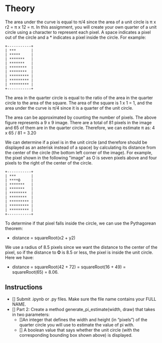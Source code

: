 # Theory
The area under the curve is equal to π/4 since the area of a unit circle is π x r2 = π x 12 = π. 
In this assignment, you will create your own quarter of a unit circle using a character to represent each pixel. 
A space indicates a pixel out of the circle and a * indicates a pixel inside the circle. For example:

```
+-----------+
| ***       |
| *****     |
| *******   |
| *******   |
| ********  |
| ********  |
| ********* |
| ********* |
| ********* |
+-----------+
```

The area in the quarter circle is equal to the ratio of the area in the quarter circle to the area of the square. 
The area of the square is 1 x 1 = 1, and the area under the curve is π/4 since it is a quarter of the unit circle.

The area can be approximated by counting the number of pixels. The above figure represents a 9 x 9 image. There are a
total of 81 pixels in the image and 65 of them are in the quarter circle. Therefore, we can estimate π as: 4 x 65 / 81 = 3.20

We can determine if a pixel is in the unit circle (and therefore should be displayed as an asterisk instead of a space) by 
calculating its distance from the center of the circle (the bottom left corner of the image). For example, the pixel shown 
in the following "image" as O is seven pixels above and four pixels to the right of the center of the circle.

```
+-----------+
| ***       |
| ****O     |
| *******   |
| *******   |
| ********  |
| ********  |
| ********* |
| ********* |
| ********* |
+-----------+
```

To determine if that pixel falls inside the circle, we can use the Pythagorean theorem:
- distance = squareRoot(x2 + y2)

We use a radius of 8.5 pixels since we want the distance to the center of the pixel, so if the distance to **O** is 8.5 or less, the pixel is inside the unit circle. Here we have:
- distance = squareRoot(42 + 72) = squareRoot(16 + 49) = squareRoot(65) = 8.06.

## Instructions
- [] Submit .ipynb or .py files. Make sure the file name contains your FULL NAME.
- [] Part 2: Create a method generate_pi_estimate(width, draw) that takes in two parameters:
  - []An integer that defines the width and height (in “pixels”) of the quarter circle you will use to estimate the value of pi with.
  - [] A boolean value that says whether the unit circle (with the corresponding bounding box shown above) is displayed.